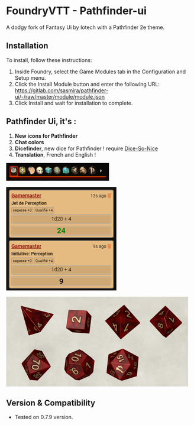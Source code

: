# FoundryVTT - Pathfinder-ui
A dodgy fork of Fantasy Ui by Iotech with a Pathfinder 2e theme.

## Installation

To install, follow these instructions:

1.  Inside Foundry, select the Game Modules tab in the Configuration and Setup menu.
2.  Click the Install Module button and enter the following URL: https://gitlab.com/sasmira/pathfinder-ui/-/raw/master/module/module.json
3.  Click Install and wait for installation to complete.

## Pathfinder Ui, it's :

1.  __**New icons for Pathfinder**__
2.  __**Chat colors**__
3.  __**Dicefinder**__, new dice for Pathfinder ! require [Dice-So-Nice](https://gitlab.com/riccisi/foundryvtt-dice-so-nice)
4.  __**Translation**__, French and English !

![Pathfinder-icons](Pathfinder-icons-v2.png)

![chat-colors](chat-colors.png)

![Dicefinder](Dicefinder-v2.png)


## Version & Compatibility

- Tested on 0.7.9 version.
